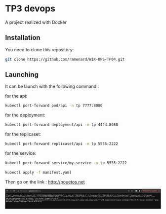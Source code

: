 # TP3 devops

A project realized with Docker

## Installation

You need to clone this repository:
```sh
git clone https://github.com/ramenard/WIK-DPS-TP04.git
```

## Launching

It can be launch with the following command :

for the api:
```sh
kubectl port-forward pod/api -n tp 7777:8080
```

for the deployment:
```sh
kubectl port-forward deployment/api -n tp 4444:8080
```

for the replicaset:
```sh
kubectl port-forward replicaset/api -n tp 5555:2222
```

for the service:
```sh
kubectl port-forward service/my-service -n tp 5555:2222
```

```sh
kubectl apply -f manifest.yaml
```
Then go on the link : http://pouetos.net


![pouetos.net](image.png)